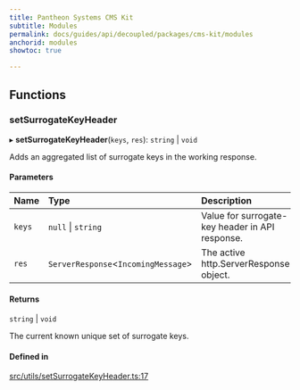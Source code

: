 ```yaml
---
title: Pantheon Systems CMS Kit
subtitle: Modules
permalink: docs/guides/api/decoupled/packages/cms-kit/modules
anchorid: modules
showtoc: true

---
```


## Functions

### setSurrogateKeyHeader

▸ **setSurrogateKeyHeader**(`keys`, `res`): `string` \| `void`

Adds an aggregated list of surrogate keys in the working response.

#### Parameters

| Name | Type | Description |
| :------ | :------ | :------ |
| `keys` | ``null`` \| `string` | Value for surrogate-key header in API response. |
| `res` | `ServerResponse`<`IncomingMessage`\> | The active http.ServerResponse object. |

#### Returns

`string` \| `void`

The current known unique set of surrogate keys.

#### Defined in

[src/utils/setSurrogateKeyHeader.ts:17](https://github.com/pantheon-systems/decoupled-kit-js/blob/3cc8708/packages/cms-kit/src/utils/setSurrogateKeyHeader.ts#L17)

